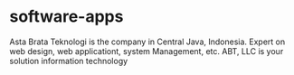 # software-apps
Asta Brata Teknologi is the company in Central Java, Indonesia. Expert on web design, web applicationt, system Management, etc. ABT, LLC is your solution information technology
